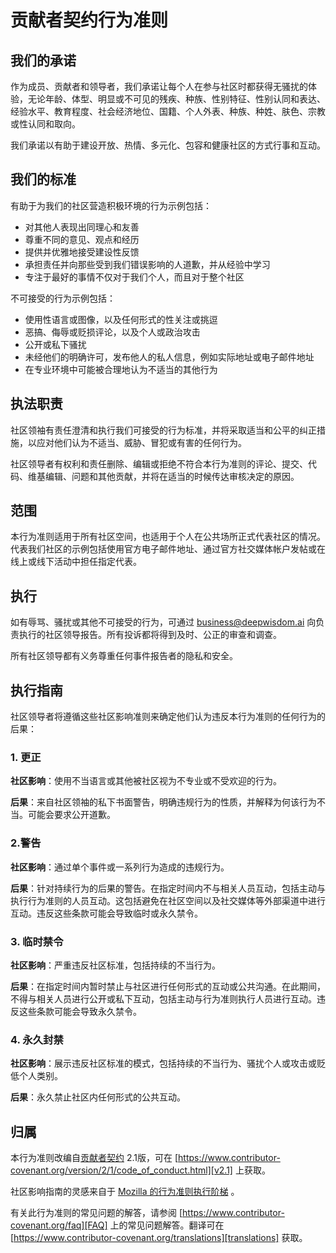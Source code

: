 # 贡献者契约行为准则

## 我们的承诺

作为成员、贡献者和领导者，我们承诺让每个人在参与社区时都获得无骚扰的体验，无论年龄、体型、明显或不可见的残疾、种族、性别特征、性别认同和表达、经验水平、教育程度、社会经济地位、国籍、个人外表、种族、种姓、肤色、宗教或性认同和取向。

我们承诺以有助于建设开放、热情、多元化、包容和健康社区的方式行事和互动。

## 我们的标准

有助于为我们的社区营造积极环境的行为示例包括：

* 对其他人表现出同理心和友善 
* 尊重不同的意见、观点和经历 
* 提供并优雅地接受建设性反馈 
* 承担责任并向那些受到我们错误影响的人道歉，并从经验中学习 
* 专注于最好的事情不仅对于我们个人，而且对于整个社区

不可接受的行为示例包括：

* 使用性语言或图像，以及任何形式的性关注或挑逗 
* 恶搞、侮辱或贬损评论，以及个人或政治攻击 
* 公开或私下骚扰 
* 未经他们的明确许可，发布他人的私人信息，例如实际地址或电子邮件地址 
* 在专业环境中可能被合理地认为不适当的其他行为

## 执法职责

社区领袖有责任澄清和执行我们可接受的行为标准，并将采取适当和公平的纠正措施，以应对他们认为不适当、威胁、冒犯或有害的任何行为。  

社区领导者有权利和责任删除、编辑或拒绝不符合本行为准则的评论、提交、代码、维基编辑、问题和其他贡献，并将在适当的时候传达审核决定的原因。

## 范围
本行为准则适用于所有社区空间，也适用于个人在公共场所正式代表社区的情况。代表我们社区的示例包括使用官方电子邮件地址、通过官方社交媒体帐户发帖或在线上或线下活动中担任指定代表。

## 执行
如有辱骂、骚扰或其他不可接受的行为，可通过 business@deepwisdom.ai 向负责执行的社区领导报告。所有投诉都将得到及时、公正的审查和调查。

所有社区领导都有义务尊重任何事件报告者的隐私和安全。

## 执行指南
社区领导者将遵循这些社区影响准则来确定他们认为违反本行为准则的任何行为的后果：

### 1. 更正

**社区影响**：使用不当语言或其他被社区视为不专业或不受欢迎的行为。

**后果**：来自社区领袖的私下书面警告，明确违规行为的性质，并解释为何该行为不当。可能会要求公开道歉。

### 2.警告

**社区影响**：通过单个事件或一系列行为造成的违规行为。

**后果**：针对持续行为的后果的警告。在指定时间内不与相关人员互动，包括主动与执行行为准则的人员互动。这包括避免在社区空间以及社交媒体等外部渠道中进行互动。违反这些条款可能会导致临时或永久禁令。

### 3. 临时禁令

**社区影响**：严重违反社区标准，包括持续的不当行为。

**后果**：在指定时间内暂时禁止与社区进行任何形式的互动或公共沟通。在此期间，不得与相关人员进行公开或私下互动，包括主动与行为准则执行人员进行互动。违反这些条款可能会导致永久禁令。

### 4. 永久封禁

**社区影响**：展示违反社区标准的模式，包括持续的不当行为、骚扰个人或攻击或贬低个人类别。

**后果**：永久禁止社区内任何形式的公共互动。

## 归属

本行为准则改编自[贡献者契约][homepage] 2.1版，可在 [https://www.contributor-covenant.org/version/2/1/code_of_conduct.html][v2.1] 上获取。

社区影响指南的灵感来自于 [Mozilla 的行为准则执行阶梯][Mozilla CoC] 。

有关此行为准则的常见问题的解答，请参阅 [https://www.contributor-covenant.org/faq][FAQ] 上的常见问题解答。翻译可在 [https://www.contributor-covenant.org/translations][translations] 获取。

[homepage]: https://www.contributor-covenant.org
[v2.1]: https://www.contributor-covenant.org/version/2/1/code_of_conduct.html
[Mozilla CoC]: https://github.com/mozilla/diversity
[FAQ]: https://www.contributor-covenant.org/faq
[translations]: https://www.contributor-covenant.org/translations